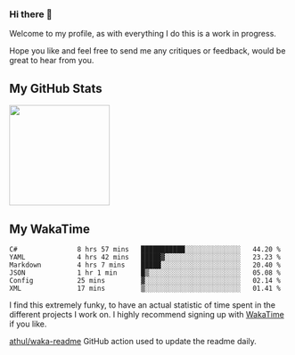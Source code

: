 ### Hi there 👋

Welcome to my profile, as with everything I do this is a work in progress.

Hope you like and feel free to send me any critiques or feedback, would be great to hear from you.

## My GitHub Stats

<img height="180em" src="https://github-readme-stats.vercel.app/api?username=peterjokumsen&show_icons=true&hide_border=true&&count_private=true&include_all_commits=true" />

## My WakaTime

<!--START_SECTION:waka-->

```text
C#               8 hrs 57 mins   ███████████░░░░░░░░░░░░░░   44.20 %
YAML             4 hrs 42 mins   █████▓░░░░░░░░░░░░░░░░░░░   23.23 %
Markdown         4 hrs 7 mins    █████░░░░░░░░░░░░░░░░░░░░   20.40 %
JSON             1 hr 1 min      █▒░░░░░░░░░░░░░░░░░░░░░░░   05.08 %
Config           25 mins         ▓░░░░░░░░░░░░░░░░░░░░░░░░   02.14 %
XML              17 mins         ▒░░░░░░░░░░░░░░░░░░░░░░░░   01.41 %
```

<!--END_SECTION:waka-->

I find this extremely funky, to have an actual statistic of time spent in the different projects I work on.
I highly recommend signing up with [WakaTime](https://wakatime.com/) if you like.

[athul/waka-readme](https://github.com/athul/waka-readme) GitHub action used to update the readme daily.

<!--
**peterjokumsen/peterjokumsen** is a ✨ _special_ ✨ repository because its `README.md` (this file) appears on your GitHub profile.

Here are some ideas to get you started:

- 🔭 I’m currently working on ...
- 🌱 I’m currently learning ...
- 👯 I’m looking to collaborate on ...
- 🤔 I’m looking for help with ...
- 💬 Ask me about ...
- 📫 How to reach me: ...
- 😄 Pronouns: ...
- ⚡ Fun fact: ...
-->

